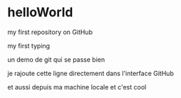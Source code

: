 helloWorld
==========

my first repository on GitHub

my first typing

un demo de git qui se passe bien

je rajoute cette ligne directement dans l'interface GitHub

et aussi depuis ma machine locale et c'est cool
